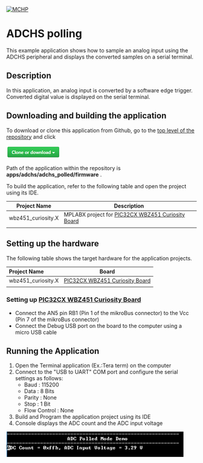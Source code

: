 [![MCHP](https://www.microchip.com/ResourcePackages/Microchip/assets/dist/images/logo.png)](https://www.microchip.com)

# ADCHS polling

This example application shows how to sample an analog input using the ADCHS peripheral and displays the converted samples on a serial terminal.

## Description

In this application, an analog input is converted by a software edge trigger. Converted digital value is displayed on the serial terminal.

## Downloading and building the application

To download or clone this application from Github, go to the [top level of the repository](https://github.com/Microchip-MPLAB-Harmony/csp_apps_pic32cxbz2_wbz45) and click

![clone](../../../docs/images/clone.png)

Path of the application within the repository is **apps/adchs/adchs_polled/firmware** .

To build the application, refer to the following table and open the project using its IDE.

| Project Name      | Description                                    |
| ----------------- | ---------------------------------------------- |
| wbz451_curiosity.X | MPLABX project for [PIC32CX WBZ451 Curiosity Board](https://www.microchip.com/en-us/development-tool/EA71C53A) |
|||

## Setting up the hardware

The following table shows the target hardware for the application projects.

| Project Name| Board|
|:---------|:---------:|
| wbz451_curiosity.X | [PIC32CX WBZ451 Curiosity Board](https://www.microchip.com/en-us/development-tool/EA71C53A) |
|||

### Setting up [PIC32CX WBZ451 Curiosity Board](https://www.microchip.com/en-us/development-tool/EA71C53A)

- Connect the AN5 pin RB1 (Pin 1 of the mikroBus connector) to the Vcc (Pin 7 of the mikroBus connector)
- Connect the Debug USB port on the board to the computer using a micro USB cable

## Running the Application

1. Open the Terminal application (Ex.:Tera term) on the computer
2. Connect to the "USB to UART" COM port and configure the serial settings as follows:
    - Baud : 115200
    - Data : 8 Bits
    - Parity : None
    - Stop : 1 Bit
    - Flow Control : None
3. Build and Program the application project using its IDE
4. Console displays the ADC count and the ADC input voltage

![output](images/output_adchs_polled.png)